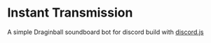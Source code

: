 # Instant Transmission

A simple Draginball soundboard bot for discord build with [discord.js](https://discord.js.org/#)